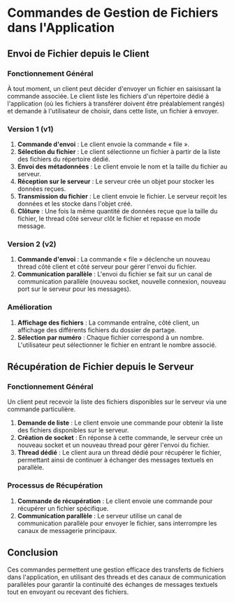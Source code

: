 # Commandes de Gestion de Fichiers dans l'Application

## Envoi de Fichier depuis le Client

### Fonctionnement Général
À tout moment, un client peut décider d'envoyer un fichier en saisissant la commande associée. Le client liste les fichiers d'un répertoire dédié à l'application (où les fichiers à transférer doivent être préalablement rangés) et demande à l'utilisateur de choisir, dans cette liste, un fichier à envoyer.

### Version 1 (v1)
1. **Commande d'envoi** : Le client envoie la commande « file ».
2. **Sélection du fichier** : Le client sélectionne un fichier à partir de la liste des fichiers du répertoire dédié.
3. **Envoi des métadonnées** : Le client envoie le nom et la taille du fichier au serveur.
4. **Réception sur le serveur** : Le serveur crée un objet pour stocker les données reçues.
5. **Transmission du fichier** : Le client envoie le fichier. Le serveur reçoit les données et les stocke dans l'objet créé.
6. **Clôture** : Une fois la même quantité de données reçue que la taille du fichier, le thread côté serveur clôt le fichier et repasse en mode message.

### Version 2 (v2)
1. **Commande d'envoi** : La commande « file » déclenche un nouveau thread côté client et côté serveur pour gérer l'envoi du fichier.
2. **Communication parallèle** : L'envoi du fichier se fait sur un canal de communication parallèle (nouveau socket, nouvelle connexion, nouveau port sur le serveur pour les messages).

### Amélioration
1. **Affichage des fichiers** : La commande entraîne, côté client, un affichage des différents fichiers du dossier de partage.
2. **Sélection par numéro** : Chaque fichier correspond à un nombre. L'utilisateur peut sélectionner le fichier en entrant le nombre associé.

## Récupération de Fichier depuis le Serveur

### Fonctionnement Général
Un client peut recevoir la liste des fichiers disponibles sur le serveur via une commande particulière.

1. **Demande de liste** : Le client envoie une commande pour obtenir la liste des fichiers disponibles sur le serveur.
2. **Création de socket** : En réponse à cette commande, le serveur crée un nouveau socket et un nouveau thread pour gérer l'envoi du fichier.
3. **Thread dédié** : Le client aura un thread dédié pour récupérer le fichier, permettant ainsi de continuer à échanger des messages textuels en parallèle.

### Processus de Récupération
1. **Commande de récupération** : Le client envoie une commande pour récupérer un fichier spécifique.
2. **Communication parallèle** : Le serveur utilise un canal de communication parallèle pour envoyer le fichier, sans interrompre les canaux de messagerie principaux.

## Conclusion
Ces commandes permettent une gestion efficace des transferts de fichiers dans l'application, en utilisant des threads et des canaux de communication parallèles pour garantir la continuité des échanges de messages textuels tout en envoyant ou recevant des fichiers.
